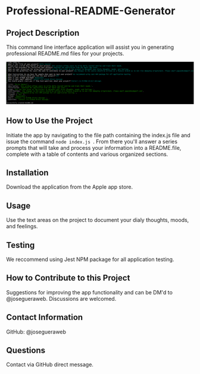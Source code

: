 # **Professional-README-Generator**
 
## **Project Description**

This command line interface application will assist you in generating professional README.md files for your projects.

![Professional README Generator](./assets/screenshot01.png)

## **How to Use the Project**

Initiate the app by navigating to the file path containing the index.js file and issue the command `node index.js `. From there you'll answer a series prompts that will take and process your information into a README.file, complete with a table of contents and various organized sections.     

## **Installation**

Download the application from the Apple app store.

## **Usage**
  
Use the text areas on the project to document your dialy thoughts, moods, and feelings.
  
## **Testing**

We reccommend using Jest NPM package for all application testing.

## **How to Contribute to this Project**

Suggestions for improving the app functionality and can be DM'd to @josegueraweb. Discussions are welcomed.

## **Contact Information**
  
GitHub: @josegueraweb

## **Questions**
  
Contact via GitHub direct message.
